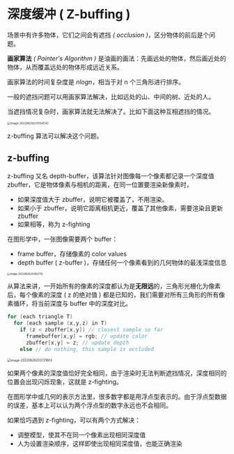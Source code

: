 # 深度缓冲 ( Z-buffing )

场景中有许多物体，它们之间会有遮挡 *( occlusion )*，区分物体的前后是个问题。

**画家算法** *( Painter's Algorithm )* 是油画的画法：先画远处的物体，然后画近处的物体，从而覆盖远处的物体形成远近关系。

画家算法的时间复杂度是 *nlogn*，相当于对 n 个三角形进行排序。

一般的遮挡问题可以用画家算法解决，比如远处的山、中间的树、近处的人。

当遮挡情况复杂时，画家算法就无法解决了。比如下面这种互相遮挡的情况。

<img class="img-mid" src="https://tva1.sinaimg.cn/large/e6c9d24egy1h3o8mphh8ij20hg0eqjrq.jpg" alt="image-20220628203554530" style="zoom:45%;" />

z-buffing 算法可以解决这个问题。

## z-buffing

z-buffing 又名 depth-buffer，该算法针对图像每一个像素都记录一个深度值 zbuffer，它是物体像素与相机的距离，在同一位置要渲染新像素时，

* 如果深度值大于 zbuffer，说明它被覆盖了，不用渲染。
* 如果小于 zbuffer，说明它距离相机更近，覆盖了其他像素，需要渲染且更新 zbuffer
* 如果相等，称为 z-fighting

在图形学中，一张图像需要两个 buffer：

* frame buffer，存储像素的 color values
* depth buffer ( z-buffer )，存储任何一个像素看到的几何物体的最浅深度信息

<img class="img-mid" src="https://tva1.sinaimg.cn/large/e6c9d24egy1h3o8mohetjj211u0gm75u.jpg" alt="image-20220628203643112" style="zoom:40%;" />

从算法来讲，一开始所有的像素的深度都认为是**无限远**的，三角形光栅化为像素后，每个像素的深度 ( z 的绝对值 ) 都是已知的，我们需要对所有三角形的所有像素循环，将当前深度与 buffer 中的深度对比。

```c
for (each triangle T)
  for (each sample (x,y,z) in T)
    if (z < zbuffer[x,y]) // closest sample so far
      framebuffer[x,y] = rgb; // update color
      zbuffer[x,y] = z; // update depth
    else // do nothing, this sample is occluded
```

<img class="img-mid" src="https://tva1.sinaimg.cn/large/e6c9d24egy1h3o8mn99gkj20ty0j0q7s.jpg" alt="image-20220628203721603" style="zoom:50%;" />

如果两个像素的深度值恰好完全相同，由于渲染时无法判断遮挡情况，深度相同的位置会出现闪烁现象，这就是 z-fighting。

在图形学中或几何的表示方法里，很多数字都是用浮点型表示的。由于浮点型数据的误差，基本上可以认为两个浮点型的数字永远也不会相同。

如果恰巧遇到 z-fighting，可以有两个方式解决：

- 调整模型，使其不在同一个像素出现相同深度值
- 人为设置渲染顺序，这样即使出现相同深度值，也能正确渲染